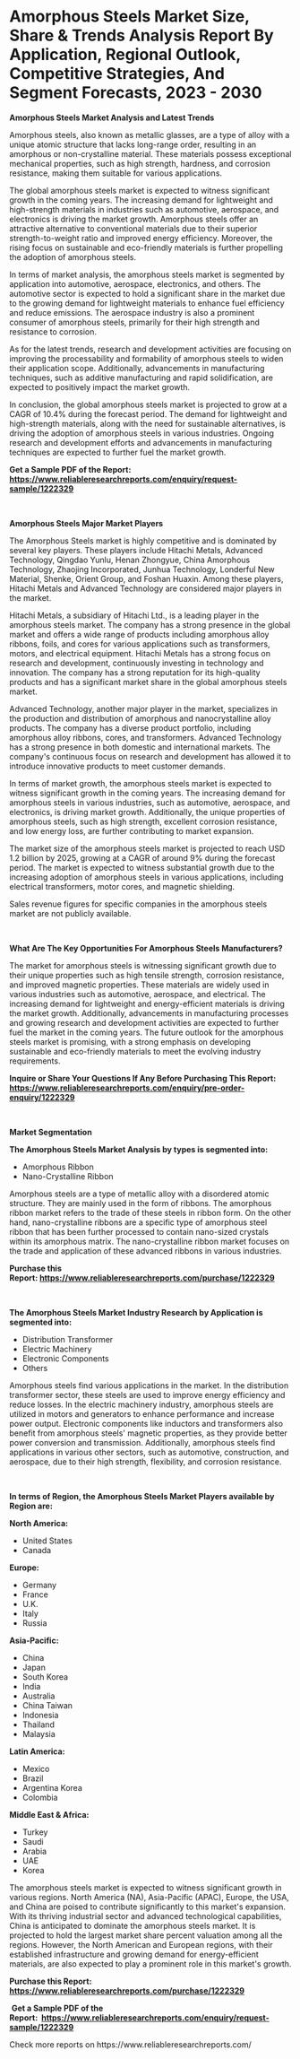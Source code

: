 <p><h1>Amorphous Steels Market Size, Share & Trends Analysis Report By Application, Regional Outlook, Competitive Strategies, And Segment Forecasts, 2023 - 2030</h1></p><p><strong>Amorphous Steels Market Analysis and Latest Trends</strong></p>
<p><p>Amorphous steels, also known as metallic glasses, are a type of alloy with a unique atomic structure that lacks long-range order, resulting in an amorphous or non-crystalline material. These materials possess exceptional mechanical properties, such as high strength, hardness, and corrosion resistance, making them suitable for various applications.</p><p>The global amorphous steels market is expected to witness significant growth in the coming years. The increasing demand for lightweight and high-strength materials in industries such as automotive, aerospace, and electronics is driving the market growth. Amorphous steels offer an attractive alternative to conventional materials due to their superior strength-to-weight ratio and improved energy efficiency. Moreover, the rising focus on sustainable and eco-friendly materials is further propelling the adoption of amorphous steels.</p><p>In terms of market analysis, the amorphous steels market is segmented by application into automotive, aerospace, electronics, and others. The automotive sector is expected to hold a significant share in the market due to the growing demand for lightweight materials to enhance fuel efficiency and reduce emissions. The aerospace industry is also a prominent consumer of amorphous steels, primarily for their high strength and resistance to corrosion.</p><p>As for the latest trends, research and development activities are focusing on improving the processability and formability of amorphous steels to widen their application scope. Additionally, advancements in manufacturing techniques, such as additive manufacturing and rapid solidification, are expected to positively impact the market growth.</p><p>In conclusion, the global amorphous steels market is projected to grow at a CAGR of 10.4% during the forecast period. The demand for lightweight and high-strength materials, along with the need for sustainable alternatives, is driving the adoption of amorphous steels in various industries. Ongoing research and development efforts and advancements in manufacturing techniques are expected to further fuel the market growth.</p></p>
<p><strong>Get a Sample PDF of the Report:&nbsp; <a href="https://www.reliableresearchreports.com/enquiry/request-sample/1222329">https://www.reliableresearchreports.com/enquiry/request-sample/1222329</a></strong></p>
<p>&nbsp;</p>
<p><strong>Amorphous Steels Major Market Players</strong></p>
<p><p>The Amorphous Steels market is highly competitive and is dominated by several key players. These players include Hitachi Metals, Advanced Technology, Qingdao Yunlu, Henan Zhongyue, China Amorphous Technology, Zhaojing Incorporated, Junhua Technology, Londerful New Material, Shenke, Orient Group, and Foshan Huaxin. Among these players, Hitachi Metals and Advanced Technology are considered major players in the market.</p><p>Hitachi Metals, a subsidiary of Hitachi Ltd., is a leading player in the amorphous steels market. The company has a strong presence in the global market and offers a wide range of products including amorphous alloy ribbons, foils, and cores for various applications such as transformers, motors, and electrical equipment. Hitachi Metals has a strong focus on research and development, continuously investing in technology and innovation. The company has a strong reputation for its high-quality products and has a significant market share in the global amorphous steels market.</p><p>Advanced Technology, another major player in the market, specializes in the production and distribution of amorphous and nanocrystalline alloy products. The company has a diverse product portfolio, including amorphous alloy ribbons, cores, and transformers. Advanced Technology has a strong presence in both domestic and international markets. The company's continuous focus on research and development has allowed it to introduce innovative products to meet customer demands.</p><p>In terms of market growth, the amorphous steels market is expected to witness significant growth in the coming years. The increasing demand for amorphous steels in various industries, such as automotive, aerospace, and electronics, is driving market growth. Additionally, the unique properties of amorphous steels, such as high strength, excellent corrosion resistance, and low energy loss, are further contributing to market expansion.</p><p>The market size of the amorphous steels market is projected to reach USD 1.2 billion by 2025, growing at a CAGR of around 9% during the forecast period. The market is expected to witness substantial growth due to the increasing adoption of amorphous steels in various applications, including electrical transformers, motor cores, and magnetic shielding.</p><p>Sales revenue figures for specific companies in the amorphous steels market are not publicly available.</p></p>
<p>&nbsp;</p>
<p><strong>What Are The Key Opportunities For Amorphous Steels Manufacturers?</strong></p>
<p><p>The market for amorphous steels is witnessing significant growth due to their unique properties such as high tensile strength, corrosion resistance, and improved magnetic properties. These materials are widely used in various industries such as automotive, aerospace, and electrical. The increasing demand for lightweight and energy-efficient materials is driving the market growth. Additionally, advancements in manufacturing processes and growing research and development activities are expected to further fuel the market in the coming years. The future outlook for the amorphous steels market is promising, with a strong emphasis on developing sustainable and eco-friendly materials to meet the evolving industry requirements.</p></p>
<p><strong>Inquire or Share Your Questions If Any Before Purchasing This Report: <a href="https://www.reliableresearchreports.com/enquiry/pre-order-enquiry/1222329">https://www.reliableresearchreports.com/enquiry/pre-order-enquiry/1222329</a></strong></p>
<p>&nbsp;</p>
<p><strong>Market Segmentation</strong></p>
<p><strong>The Amorphous Steels Market Analysis by types is segmented into:</strong></p>
<p><ul><li>Amorphous Ribbon</li><li>Nano-Crystalline Ribbon</li></ul></p>
<p><p>Amorphous steels are a type of metallic alloy with a disordered atomic structure. They are mainly used in the form of ribbons. The amorphous ribbon market refers to the trade of these steels in ribbon form. On the other hand, nano-crystalline ribbons are a specific type of amorphous steel ribbon that has been further processed to contain nano-sized crystals within its amorphous matrix. The nano-crystalline ribbon market focuses on the trade and application of these advanced ribbons in various industries.</p></p>
<p><strong>Purchase this Report:&nbsp;<a href="https://www.reliableresearchreports.com/purchase/1222329">https://www.reliableresearchreports.com/purchase/1222329</a></strong></p>
<p>&nbsp;</p>
<p><strong>The Amorphous Steels Market Industry Research by Application is segmented into:</strong></p>
<p><ul><li>Distribution Transformer</li><li>Electric Machinery</li><li>Electronic Components</li><li>Others</li></ul></p>
<p><p>Amorphous steels find various applications in the market. In the distribution transformer sector, these steels are used to improve energy efficiency and reduce losses. In the electric machinery industry, amorphous steels are utilized in motors and generators to enhance performance and increase power output. Electronic components like inductors and transformers also benefit from amorphous steels' magnetic properties, as they provide better power conversion and transmission. Additionally, amorphous steels find applications in various other sectors, such as automotive, construction, and aerospace, due to their high strength, flexibility, and corrosion resistance.</p></p>
<p>&nbsp;</p>
<p><strong>In terms of Region, the Amorphous Steels Market Players available by Region are:</strong></p>
<p>
    <p> <strong> North America: </strong>
        <ul>
            <li>United States</li>
            <li>Canada</li>
        </ul>
        </p> 
    <p> <strong> Europe: </strong>
        <ul>
            <li>Germany</li>
            <li>France</li>
            <li>U.K.</li>
            <li>Italy</li>
            <li>Russia</li>
        </ul>
        </p> 
    <p> <strong> Asia-Pacific: </strong>
        <ul>
            <li>China</li>
            <li>Japan</li>
            <li>South Korea</li>
            <li>India</li>
            <li>Australia</li>
            <li>China Taiwan</li>
            <li>Indonesia</li>
            <li>Thailand</li>
            <li>Malaysia</li>
        </ul>
        </p> 
    <p> <strong> Latin America: </strong>
        <ul>
            <li>Mexico</li>
            <li>Brazil</li>
            <li>Argentina Korea</li>
            <li>Colombia</li>
        </ul>
        </p> 
    <p> <strong> Middle East & Africa: </strong>
        <ul>
            <li>Turkey</li>
            <li>Saudi</li>
            <li>Arabia</li>
            <li>UAE</li>
            <li>Korea</li>
        </ul>
    </p>
    </p>
<p><p>The amorphous steels market is expected to witness significant growth in various regions. North America (NA), Asia-Pacific (APAC), Europe, the USA, and China are poised to contribute significantly to this market's expansion. With its thriving industrial sector and advanced technological capabilities, China is anticipated to dominate the amorphous steels market. It is projected to hold the largest market share percent valuation among all the regions. However, the North American and European regions, with their established infrastructure and growing demand for energy-efficient materials, are also expected to play a prominent role in this market's growth.</p></p>
<p><strong>Purchase this Report: <a href="https://www.reliableresearchreports.com/purchase/1222329">https://www.reliableresearchreports.com/purchase/1222329</a></strong></p>
<p>&nbsp;<strong>Get a Sample PDF of the Report:&nbsp;&nbsp;<a href="https://www.reliableresearchreports.com/enquiry/request-sample/1222329">https://www.reliableresearchreports.com/enquiry/request-sample/1222329</a></strong></p>
<p><strong></strong></p>
<p>Check more reports on https://www.reliableresearchreports.com/</p>